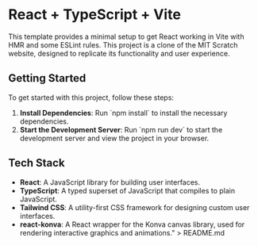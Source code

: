 # React + TypeScript + Vite

This template provides a minimal setup to get React working in Vite with HMR and some ESLint rules. This project is a clone of the MIT Scratch website, designed to replicate its functionality and user experience.

## Getting Started

To get started with this project, follow these steps:

1. **Install Dependencies**: Run \`npm install\` to install the necessary dependencies.
2. **Start the Development Server**: Run \`npm run dev\` to start the development server and view the project in your browser.

## Tech Stack

- **React**: A JavaScript library for building user interfaces.
- **TypeScript**: A typed superset of JavaScript that compiles to plain JavaScript.
- **Tailwind CSS**: A utility-first CSS framework for designing custom user interfaces.
- **react-konva**: A React wrapper for the Konva canvas library, used for rendering interactive graphics and animations." > README.md
